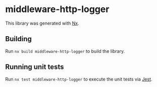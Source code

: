 # middleware-http-logger

This library was generated with [Nx](https://nx.dev).

## Building

Run `nx build middleware-http-logger` to build the library.

## Running unit tests

Run `nx test middleware-http-logger` to execute the unit tests via [Jest](https://jestjs.io).
